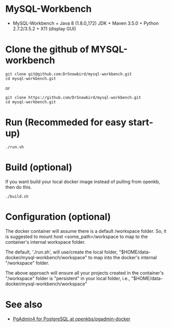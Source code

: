 # MySQL-Workbench

* MySQL-Workbench + Java 8 (1.8.0_172) JDK + Maven 3.5.0 + Python 2.7.2/3.5.2 + X11 (display GUI)

# Clone the github of MYSQL-workbench
```
git clone git@github.com:DrSnowbird/mysql-workbench.git
cd mysql-workbench.git
```
or 
```
git clone https://github.com/DrSnowbird/mysql-workbench.git
cd mysql-workbench.git
```
# Run (Recommeded for easy start-up)
```
./run.sh
```

# Build (optional)
If you want build your local docker image instead of pulling from openkb, then do this.
```
./build.sh
```
# Configuration (optional)
The docker container will assume there is a default /workspace folder. So, it is suggested to mount host <some_path>/workspace to map to the container's internal workspace folder. 

The default, './run.sh', will use/create the local folder, "$HOME/data-docker/mysql-workbench/workspace" to map into the docker's internal "/workspace" folder.

The above approach will ensure all your projects created in the container's "/workspace" folder is "persistent" in your local folder, i.e., "$HOME/data-docker/mysql-workbench/workspace"

# See also
* [PgAdmin4 for PostgreSQL at openkbs/pgadmin-docker](https://hub.docker.com/r/openkbs/pgadmin-docker/)

